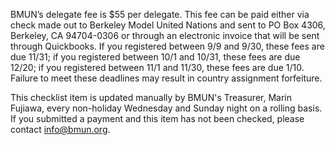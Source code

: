 ﻿BMUN’s delegate fee is $55 per delegate.  This fee can be paid either via check made out to Berkeley Model United Nations and sent to PO Box 4306, Berkeley, CA 94704-0306 or through an electronic invoice that will be sent through Quickbooks.  If you registered between 9/9 and 9/30, these fees are due 11/31; if you registered between 10/1 and 10/31, these fees are due 12/20; if you registered between 11/1 and 11/30, these fees are due 1/10.  Failure to meet these deadlines may result in country assignment forfeiture.

This checklist item is updated manually by BMUN's Treasurer, Marin Fujiawa, every non-holiday Wednesday and Sunday night on a rolling basis. If you submitted a payment and this item has not been checked, please contact info@bmun.org.